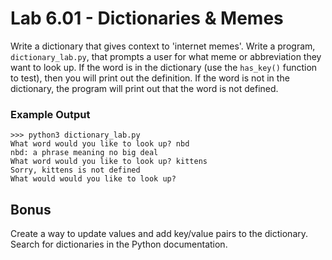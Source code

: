 # Lab 6.01 - Dictionaries & Memes

Write a dictionary that gives context to 'internet memes'.  Write a program, `dictionary_lab.py`, that prompts a user for what meme or abbreviation they want to look up. If the word is in the dictionary (use the `has_key()` function to test), then you will print out the definition. If the word is not in the dictionary, the program will print out that the word is not defined. 

### Example Output

```
>>> python3 dictionary_lab.py
What word would you like to look up? nbd
nbd: a phrase meaning no big deal
What word would you like to look up? kittens
Sorry, kittens is not defined
What would would you like to look up? 
```

## Bonus
Create a way to update values and add key/value pairs to the dictionary. Search for dictionaries in the Python documentation. 